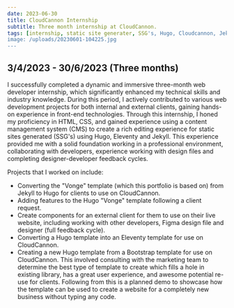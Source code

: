 ```yaml
---
date: 2023-06-30
title: CloudCannon Internship
subtitle: Three month internship at CloudCannon.
tags: [internship, static site generater, SSG's, Hugo, Cloudcannon, Jekyll, Eleventy, GO, complete]
image: /uploads/20230601-104225.jpg
---
```

## 3/4/2023 - 30/6/2023 (Three months)

I successfully completed a dynamic and immersive three-month web developer internship, which significantly enhanced my technical skills and industry knowledge. During this period, I actively contributed to various web development projects for both internal and external clients, gaining hands-on experience in front-end technologies. Through this internship, I honed my proficiency in HTML, CSS, and gained experience using a content management system (CMS) to create a rich editing experience for static sites generated (SSG's) using Hugo, Eleventy and Jekyll. This experience provided me with a solid foundation working in a professional environment, collaborating with developers, experience working with design files and completing designer-developer feedback cycles.

Projects that I worked on include:

* Converting the "Vonge" template (which this portfolio is based on) from Jekyll to Hugo for clients to use on CloudCannon.
* Adding features to the Hugo "Vonge" template following a client request.
* Create components for an external client for them to use on their live website, including working with other developers, Figma design file and designer (full feedback cycle).
* Converting a Hugo template into an Eleventy template for use on CloudCannon.
* Creating a new Hugo template from a Bootstrap template for use on CloudCannon. This involved consulting with the marketing team to determine the best type of template to create which fills a hole in existing library, has a great user experience, and awesome potential re-use for clients. Following from this is a planned demo to showcase how the template can be used to create a website for a completely new business without typing any code.